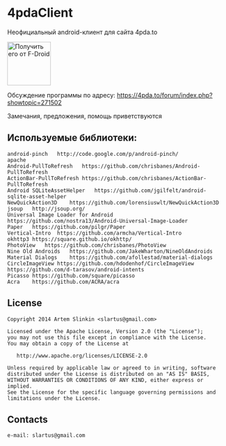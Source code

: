 ﻿4pdaClient
==========
Неофициальный android-клиент для сайта 4pda.to

<a href="https://f-droid.org/app/org.softeg.slartus.forpdaplus"><img src="https://f-droid.org/badge/get-it-on-ru.png" alt="Получить его от F-Droid" height="100"></a>

Обсуждение программы по адресу:
https://4pda.to/forum/index.php?showtopic=271502

Замечания, предложения, помощь приветствуются


Используемые библиотеки:
------
    android-pinch   http://code.google.com/p/android-pinch/
    apache
    Android-PullToRefresh   https://github.com/chrisbanes/Android-PullToRefresh
    ActionBar-PullToRefresh https://github.com/chrisbanes/ActionBar-PullToRefresh
    Android SQLiteAssetHelper   https://github.com/jgilfelt/android-sqlite-asset-helper
    NewQuickAction3D    https://github.com/lorensiuswlt/NewQuickAction3D
    jsoup   http://jsoup.org/
    Universal Image Loader for Android  https://github.com/nostra13/Android-Universal-Image-Loader
    Paper   https://github.com/pilgr/Paper
    Vertical-Intro  https://github.com/armcha/Vertical-Intro
    okhttp3 https://square.github.io/okhttp/
    PhotoView   https://github.com/chrisbanes/PhotoView
    Nine Old Androids   https://github.com/JakeWharton/NineOldAndroids
    Material Dialogs    https://github.com/afollestad/material-dialogs
    CircleImageView https://github.com/hdodenhof/CircleImageView
    https://github.com/d-tarasov/android-intents
    Picasso https://github.com/square/picasso
    Acra    https://github.com/ACRA/acra
License
-------

    Copyright 2014 Artem Slinkin <slartus@gmail.com>
    
    Licensed under the Apache License, Version 2.0 (the "License");
    you may not use this file except in compliance with the License.
    You may obtain a copy of the License at

       http://www.apache.org/licenses/LICENSE-2.0

    Unless required by applicable law or agreed to in writing, software
    distributed under the License is distributed on an "AS IS" BASIS,
    WITHOUT WARRANTIES OR CONDITIONS OF ANY KIND, either express or implied.
    See the License for the specific language governing permissions and
    limitations under the License.

Contacts
-------
    e-mail: slartus@gmail.com
